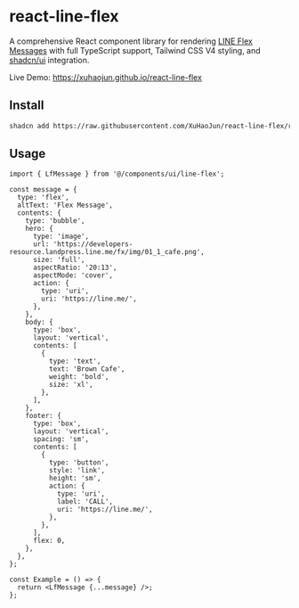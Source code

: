 # react-line-flex

A comprehensive React component library for rendering [LINE Flex Messages](https://developers.line.biz/en/docs/messaging-api/using-flex-messages/) with full TypeScript support, Tailwind CSS V4 styling, and [shadcn/ui](https://ui.shadcn.com/) integration.

Live Demo: https://xuhaojun.github.io/react-line-flex

## Install

```bash
shadcn add https://raw.githubusercontent.com/XuHaoJun/react-line-flex/refs/heads/main/packages/react-line-flex/public/r/react-line-flex.json
```

## Usage

```tsx
import { LfMessage } from '@/components/ui/line-flex';

const message = {
  type: 'flex',
  altText: 'Flex Message',
  contents: {
    type: 'bubble',
    hero: {
      type: 'image',
      url: 'https://developers-resource.landpress.line.me/fx/img/01_1_cafe.png',
      size: 'full',
      aspectRatio: '20:13',
      aspectMode: 'cover',
      action: {
        type: 'uri',
        uri: 'https://line.me/',
      },
    },
    body: {
      type: 'box',
      layout: 'vertical',
      contents: [
        {
          type: 'text',
          text: 'Brown Cafe',
          weight: 'bold',
          size: 'xl',
        },
      ],
    },
    footer: {
      type: 'box',
      layout: 'vertical',
      spacing: 'sm',
      contents: [
        {
          type: 'button',
          style: 'link',
          height: 'sm',
          action: {
            type: 'uri',
            label: 'CALL',
            uri: 'https://line.me/',
          },
        },
      ],
      flex: 0,
    },
  },
};

const Example = () => {
  return <LfMessage {...message} />;
};
```
